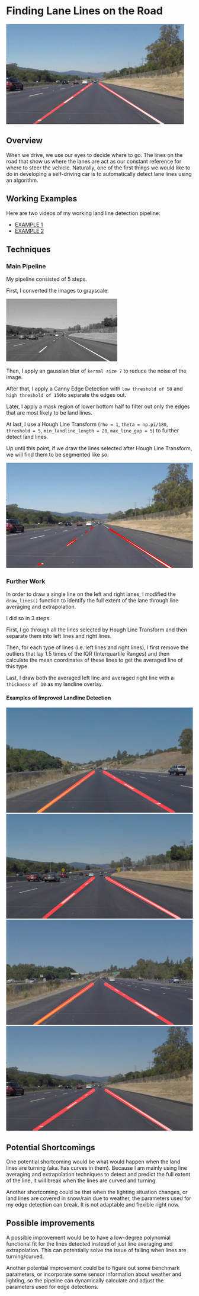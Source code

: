 # **Finding Lane Lines on the Road** 

<img src="examples/laneLines_thirdPass.jpg" width="480" alt="Combined Image" />

## Overview
When we drive, we use our eyes to decide where to go.  The lines on the road that show us where the lanes are act as our constant reference for where to steer the vehicle.  Naturally, one of the first things we would like to do in developing a self-driving car is to automatically detect lane lines using an algorithm.

## Working Examples
Here are two videos of my working land line detection pipeline:

- [EXAMPLE 1](https://youtu.be/WvMjKvKvMR0)
- [EXAMPLE 2](https://youtu.be/_ANL75vW-2g)


[//]: # (Image References)

[image1]: ./examples/grayscale.jpg "Grayscale"
[image2]: ./examples/line-segments-example.jpg "Line Segment Example"
[image3]: ./test_images_output/solidYellowCurve.jpg "solidYellowCurve"
[image4]: ./test_images_output/whiteCarLaneSwitch.jpg "whiteCarLaneSwitch"
[image5]: ./test_images_output/solidWhiteCurve.jpg "solidWhiteCurve"
[image6]: ./test_images_output/solidYellowCurve2.jpg "solidYellowCurve2"
[image7]: ./test_images_output/solidYellowLeft.jpg "solidYellowLeft"
[image8]: ./test_images_output/solidWhiteRight.jpg "solidWhiteRight"

## Techniques

### Main Pipeline
My pipeline consisted of 5 steps. 

First, I converted the images to grayscale. 

![alt text][image1]

Then, I apply an gaussian blur of `kernal size 7` to reduce the noise of the image. 

After that, I apply a Canny Edge Detection with `low threshold of 50` and 	`high threshold of 150`to separate the edges out. 

Later, I apply a mask region of lower bottom half to filter out only the edges that are most likely to be land lines. 

At last, I use a Hough Line Transform (`rho = 1`, `theta = np.pi/180`, `threshold = 5`, `min_landline_length = 20`, `max_line_gap = 5`) to further detect land lines.

Up until this point, if we draw the lines selected after Hough Line Transform, we will find them to be segmented like so:

![alt text][image2]

### Further Work

In order to draw a single line on the left and right lanes, I modified the `draw_lines()` function to identify the full extent of the lane through line averaging and extrapolation.

I did so in 3 steps.

First, I go through all the lines selected by Hough Line Transform and then separate them into left lines and right lines.

Then, for each type of lines (i.e. left lines and right lines), I first remove the outliers that lay 1.5 times of the IQR (Interquartile Ranges) and then calculate the mean coordinates of these lines to get the averaged line of this type.

Last, I draw both the averaged left line and averaged right line with a `thickness of 10` as my landline overlay.

#### Examples of Improved Landline Detection
![alt text][image3]
![alt text][image5]
![alt text][image7]
![alt text][image8]


## Potential Shortcomings


One potential shortcoming would be what would happen when the land lines are turning (aka. has curves in them). Because I am mainly using line averaging and extrapolation techniques to detect and predict the full extent of the line, it will break when the lines are curved and turning.

Another shortcoming could be that when the lighting situation changes, or land lines are covered in snow/rain due to weather, the parameters used for my edge detection can break. It is not adaptable and flexible right now.


## Possible improvements

A possible improvement would be to have a low-degree polynomial functional fit for the lines detected instead of just line averaging and extrapolation. This can potentially solve the issue of failing when lines are turning/curved.

Another potential improvement could be to figure out some benchmark parameters, or incorporate some sensor information about weather and lighting, so the pipeline can dynamically calculate and adjust the parameters used for edge detections.

